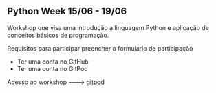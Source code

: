 ## Python Week  15/06 - 19/06
Workshop que visa uma introdução a linguagem Python e aplicação de conceitos básicos de programação.

Requisitos para participar preencher o formulario de participação
* Ter uma conta no GitHub
* Ter uma conta no GitPod

Acesso ao workshop ---> [gitpod](https://gitpod.io/#https://github.com/AlexandreProenca/python-week)
